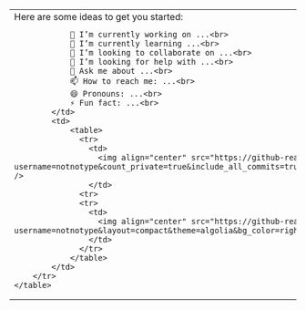 <html>
    <table style="margin-left: auto; margin-right: auto;">
        <tr>
            <td>
                Here are some ideas to get you started:<br>
                
                🔭 I’m currently working on ...<br>
                🌱 I’m currently learning ...<br>
                👯 I’m looking to collaborate on ...<br>
                🤔 I’m looking for help with ...<br>
                💬 Ask me about ...<br>
                📫 How to reach me: ...<br>
                😄 Pronouns: ...<br>
                ⚡ Fun fact: ...<br>
            </td>
            <td>
                <table>
                  <tr>
                    <td>
                      <img align="center" src="https://github-readme-stats.vercel.app/api?username=notnotype&count_private=true&include_all_commits=true&show_icons=true&theme=algolia&bg_color=right,141e30,243b55" />
                    </td>
                  <tr>
                  <tr>
                    <td>
                      <img align="center" src="https://github-readme-stats.vercel.app/api/top-langs/?username=notnotype&layout=compact&theme=algolia&bg_color=right,141e30,243b55&card_width=445" />
                    </td>
                  </tr>
                </table>
            </td>
        </tr>
    </table>
</html>
